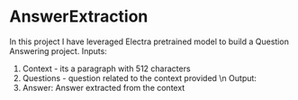 # AnswerExtraction

In this project I have leveraged Electra pretrained model to build a Question Answering project.
Inputs:
  1. Context - its a paragraph with 512 characters 
  2. Questions - question related to the context provided
\n Output:
  1. Answer: Answer extracted from the context
